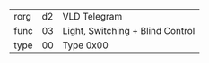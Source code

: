 
|    |   |   |
| -- | - | - |
| rorg | d2 | VLD Telegram |
| func | 03 | Light, Switching + Blind Control |
| type | 00 | Type 0x00 |
